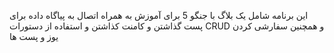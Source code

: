 این برنامه شامل یک بلاگ با جنگو 5 برای آموزش به همراه اتصال به پیاگاه داده برای پست گذاشتن و کامنت کذاشتن و استفاده از دستورات CRUD و همچنین سفارشی کردن یوز و پست ها
